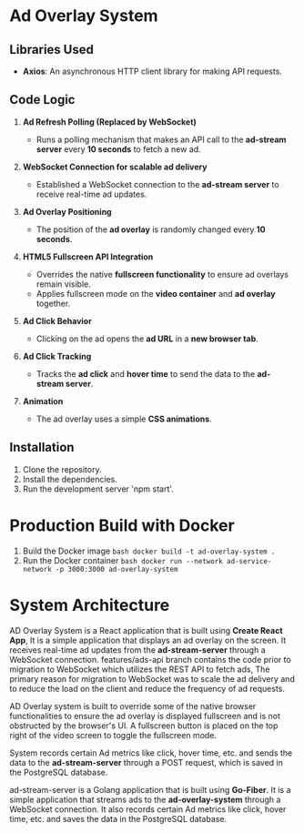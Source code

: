 # Ad Overlay System  

## Libraries Used  

- **Axios**: An asynchronous HTTP client library for making API requests.  

## Code Logic  

1. **Ad Refresh Polling (Replaced by WebSocket)**  
   - Runs a polling mechanism that makes an API call to the **ad-stream server** every **10 seconds** to fetch a new ad.

2. **WebSocket Connection for scalable ad delivery**  
   - Established a WebSocket connection to the **ad-stream server** to receive real-time ad updates.


3. **Ad Overlay Positioning**  
   - The position of the **ad overlay** is randomly changed every **10 seconds**.  

4. **HTML5 Fullscreen API Integration**  
   - Overrides the native **fullscreen functionality** to ensure ad overlays remain visible.  
   - Applies fullscreen mode on the **video container** and **ad overlay** together.  

5. **Ad Click Behavior**  
   - Clicking on the ad opens the **ad URL** in a **new browser tab**.  

6. **Ad Click Tracking**  
   - Tracks the **ad click** and **hover time** to send the data to the **ad-stream server**.

7. **Animation**  
   - The ad overlay uses a simple **CSS animations**.

## Installation

1. Clone the repository.
2. Install the dependencies.
3. Run the development server 'npm start'.


# Production Build with Docker

1. Build the Docker image ```bash docker build -t ad-overlay-system .```
2. Run the Docker container ```bash docker run --network ad-service-network -p 3000:3000 ad-overlay-system ```


# System Architecture

AD Overlay System is a React application that is built using **Create React App**, It is a simple application that displays an ad overlay on the screen. It receives real-time ad updates from the **ad-stream-server** through a WebSocket connection. features/ads-api branch contains the code prior to migration to WebSocket which utilizes the REST API to fetch ads, The primary reason for migration to WebSocket was to scale the ad delivery and to reduce the load on the client and reduce the frequency of ad requests.

AD Overlay system is built to override some of the native browser functionalities to ensure the ad overlay is displayed fullscreen and is not obstructed by the browser's UI. A fullscreen button is placed on the top right of the video screen to toggle the fullscreen mode.

System records certain Ad metrics like click, hover time, etc. and sends the data to the **ad-stream-server** through a POST request, which is saved in the PostgreSQL database.

ad-stream-server is a Golang application that is built using **Go-Fiber**. It is a simple application that streams ads to the **ad-overlay-system** through a WebSocket connection. It also records certain Ad metrics like click, hover time, etc. and saves the data in the PostgreSQL database.


















